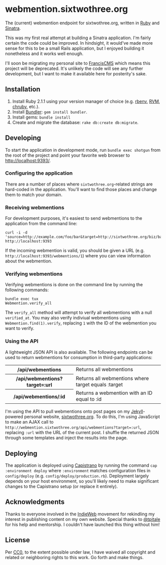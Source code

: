 # webmention.sixtwothree.org

The (current) webmention endpoint for sixtwothree.org, written in [Ruby](https://www.ruby-lang.org/) and [Sinatra](http://www.sinatrarb.com).

This was my first real attempt at building a Sinatra application. I'm fairly certain the code could be improved. In hindsight, it would've made more sense for this to be a small Rails application, but I enjoyed building it nonetheless and it works well enough.

I'll soon be migrating my personal site to [FrancisCMS](https://github.com/jgarber623/FrancisCMS) which means this project will be deprecated. It's unlikely the code will see any further development, but I want to make it available here for posterity's sake.

## Installation

1. Install Ruby 2.1.1 using your version manager of choice (e.g. [rbenv](https://github.com/sstephenson/rbenv), [RVM](https://rvm.io), [chruby](https://github.com/postmodern/chruby), etc.).
1. Install [Bundler](http://bundler.io): `gem install bundler`.
1. Install gems: `bundle install`
1. Create and migrate the database: `rake db:create db:migrate`.

## Developing

To start the application in development mode, run `bundle exec shotgun` from the root of the project and point your favorite web browser to [http://localhost:9393/](http://localhost:9393/).

### Configuring the application

There are a number of places where `sixtwothree.org`-related strings are hard-coded in the application. You'll want to find those places and change them to match your domain.

### Receiving webmentions

For development purposes, it's easiest to send webmentions to the application from the command line:

	curl -i -d 'source=http://example.com/foo/bar&target=http://sixtwothree.org/biz/baz' http://localhost:9393

If the incoming webmention is valid, you should be given a URL (e.g. `http://localhost:9393/webmentions/1`) where you can view information about the webmention.

### Verifying webmentions

Verifying webmentions is done on the command line by running the following commands:

	bundle exec tux
	Webmention.verify_all

The `verify_all` method will attempt to verify all webmentions with a null `verified_at`. You may also verify indiviual webmentions using `Webmention.find(1).verify`, replacing `1` with the ID of the webmention you want to verify.

### Using the API

A lightweight JSON API is also available. The following endpoints can be used to return webmentions for consumption in third-party applications:

<table>
	<tr>
		<th>/api/webmentions</th>
		<td>Returns all webmentions</td>
	</tr>
	<tr>
		<th>/api/webmentions?target=:url</th>
		<td>Returns all webmentions where target equals :target</td>
	</tr>
	<tr>
		<th>/api/webmentions/:id</th>
		<td>Returns a webmention with an ID equal to :id</td>
	</tr>
</table>

I'm using the API to pull webmentions onto post pages on my [Jekyll](http://jekyllrb.com)-powered personal website, [sixtwothree.org](http://sixtwothree.org/). To do this, I'm using JavaScript to make an AJAX call to `http://webmention.sixtwothree.org/api/webmentions?target=:url`, replacing `:url` with the URL of the current post. I shuffle the returned JSON through some templates and inject the results into the page.

## Deploying

The application is deployed using [Capistrano](https://github.com/capistrano/capistrano/wiki) by running the command `cap :environment deploy` where `:environment` matches configuration files in `config/deploy` (e.g. `config/deploy/production.rb`). Deployment largely depends on your host environment, so you'll likely need to make significant changes to the Capistrano setup (or replace it entirely).

## Acknowledgments

Thanks to everyone involved in the [IndieWeb](https://indiewebcamp.com) movement for rekindling my interest in publishing content on my own website. Special thanks to [@tpitale](https://github.com/tpitale) for his help and mentorship. I couldn't have launched this thing without him!

## License

Per [CC0](http://creativecommons.org/publicdomain/zero/1.0/), to the extent possible under law, I have waived all copyright and related or neighboring rights to this work. Go forth and make things.